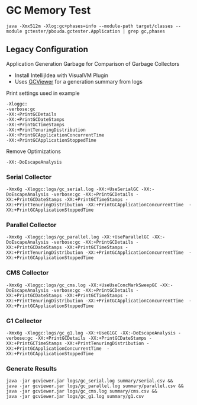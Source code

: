 # GC Memory Test

```
java -Xmx512m -Xlog:gc+phases=info --module-path target/classes --module gctester/pbouda.gctester.Application | grep gc,phases
```


## Legacy Configuration

Application Generation Garbage for Comparison of Garbage Collectors

- Install IntellijIdea with VisualVM Plugin
- Uses [GCViewer](https://github.com/chewiebug/GCViewer) for a generation summary from logs

Print settings used in example

```
-Xloggc:
-verbose:gc
-XX:+PrintGCDetails
-XX:+PrintGCDateStamps
-XX:+PrintGCTimeStamps
-XX:+PrintTenuringDistribution
-XX:+PrintGCApplicationConcurrentTime 
-XX:+PrintGCApplicationStoppedTime
```

Remove Optimizations

```
-XX:-DoEscapeAnalysis
```

### Serial Collector
```
-Xmx6g -Xloggc:logs/gc_serial.log -XX:+UseSerialGC -XX:-DoEscapeAnalysis -verbose:gc -XX:+PrintGCDetails -XX:+PrintGCDateStamps -XX:+PrintGCTimeStamps -XX:+PrintTenuringDistribution -XX:+PrintGCApplicationConcurrentTime  -XX:+PrintGCApplicationStoppedTime
```

### Parallel Collector
```
-Xmx6g -Xloggc:logs/gc_parallel.log -XX:+UseParallelGC -XX:-DoEscapeAnalysis -verbose:gc -XX:+PrintGCDetails -XX:+PrintGCDateStamps -XX:+PrintGCTimeStamps -XX:+PrintTenuringDistribution -XX:+PrintGCApplicationConcurrentTime  -XX:+PrintGCApplicationStoppedTime
```

### CMS Collector
```
-Xmx6g -Xloggc:logs/gc_cms.log -XX:+UseUseConcMarkSweepGC -XX:-DoEscapeAnalysis -verbose:gc -XX:+PrintGCDetails -XX:+PrintGCDateStamps -XX:+PrintGCTimeStamps -XX:+PrintTenuringDistribution -XX:+PrintGCApplicationConcurrentTime  -XX:+PrintGCApplicationStoppedTime
```

### G1 Collector
```
-Xmx6g -Xloggc:logs/gc_g1.log -XX:+UseG1GC -XX:-DoEscapeAnalysis -verbose:gc -XX:+PrintGCDetails -XX:+PrintGCDateStamps -XX:+PrintGCTimeStamps -XX:+PrintTenuringDistribution -XX:+PrintGCApplicationConcurrentTime  -XX:+PrintGCApplicationStoppedTime
```

### Generate Results

```
java -jar gcviewer.jar logs/gc_serial.log summary/serial.csv &&
java -jar gcviewer.jar logs/gc_parallel.log summary/parallel.csv &&
java -jar gcviewer.jar logs/gc_cms.log summary/cms.csv &&
java -jar gcviewer.jar logs/gc_g1.log summary/g1.csv
```